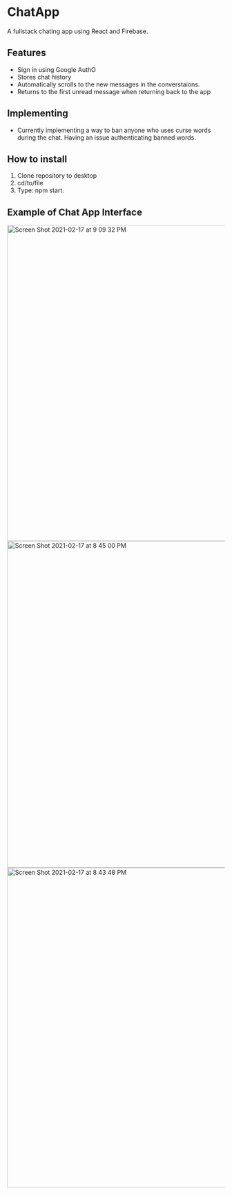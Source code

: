 # ChatApp
A fullstack chating app using React and Firebase.

## Features
- Sign in using Google AuthO
- Stores chat history
- Automatically scrolls to the new messages in the converstaions.
- Returns to the first unread message when returning back to the app

## Implementing
- Currently implementing a way to ban anyone who uses curse words during the chat. Having an issue authenticating banned words.

## How to install
1. Clone repository to desktop
2. cd/to/file
3. Type: npm start.

## Example of Chat App Interface 

<img width="731" alt="Screen Shot 2021-02-17 at 9 09 32 PM" src="https://user-images.githubusercontent.com/71201553/109604887-e4d40180-7ae9-11eb-86bb-e54f5b49a0f6.png">

<img width="756" alt="Screen Shot 2021-02-17 at 8 45 00 PM" src="https://user-images.githubusercontent.com/71201553/109604953-fc12ef00-7ae9-11eb-84b2-869baa41a261.png">

<img width="740" alt="Screen Shot 2021-02-17 at 8 43 48 PM" src="https://user-images.githubusercontent.com/71201553/109604982-08974780-7aea-11eb-8737-86b07f0ac332.png">
